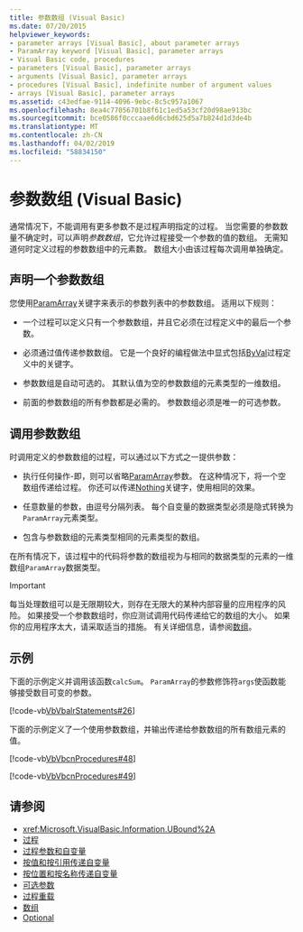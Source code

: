 ```yaml
---
title: 参数数组 (Visual Basic)
ms.date: 07/20/2015
helpviewer_keywords:
- parameter arrays [Visual Basic], about parameter arrays
- ParamArray keyword [Visual Basic], parameter arrays
- Visual Basic code, procedures
- parameters [Visual Basic], parameter arrays
- arguments [Visual Basic], parameter arrays
- procedures [Visual Basic], indefinite number of argument values
- arrays [Visual Basic], parameter arrays
ms.assetid: c43edfae-9114-4096-9ebc-8c5c957a1067
ms.openlocfilehash: 8ea4c77056701b8f61c1ed5a53cf20d98ae913bc
ms.sourcegitcommit: bce0586f0cccaae6d6cbd625d5a7b824d1d3de4b
ms.translationtype: MT
ms.contentlocale: zh-CN
ms.lasthandoff: 04/02/2019
ms.locfileid: "58834150"
---
```

# <a name="parameter-arrays-visual-basic"></a>参数数组 (Visual Basic)
通常情况下，不能调用有更多参数不是过程声明指定的过程。 当您需要的参数数量不确定时，可以声明*参数数组*，它允许过程接受一个参数的值的数组。 无需知道何时定义过程的参数数组中的元素数。 数组大小由该过程每次调用单独确定。  
  
## <a name="declaring-a-paramarray"></a>声明一个参数数组  
 您使用[ParamArray](../../../../visual-basic/language-reference/modifiers/paramarray.md)关键字来表示的参数列表中的参数数组。 适用以下规则：  
  
-   一个过程可以定义只有一个参数数组，并且它必须在过程定义中的最后一个参数。  
  
-   必须通过值传递参数数组。 它是一个良好的编程做法中显式包括[ByVal](../../../../visual-basic/language-reference/modifiers/byval.md)过程定义中的关键字。  
  
-   参数数组是自动可选的。 其默认值为空的参数数组的元素类型的一维数组。  
  
-   前面的参数数组的所有参数都是必需的。 参数数组必须是唯一的可选参数。  
  
## <a name="calling-a-paramarray"></a>调用参数数组  
 时调用定义的参数数组的过程，可以通过以下方式之一提供参数：  
  
-   执行任何操作-即，则可以省略[ParamArray](../../../../visual-basic/language-reference/modifiers/paramarray.md)参数。 在这种情况下，将一个空数组传递给过程。 你还可以传递[Nothing](../../../../visual-basic/language-reference/nothing.md)关键字，使用相同的效果。  
  
-   任意数量的参数，由逗号分隔列表。 每个自变量的数据类型必须是隐式转换为`ParamArray`元素类型。  
  
-   包含与参数数组的元素类型相同的元素类型的数组。  
  
 在所有情况下，该过程中的代码将参数的数组视为与相同的数据类型的元素的一维数组`ParamArray`数据类型。  
  
> [!IMPORTANT]
>  每当处理数组可以是无限期较大，则存在无限大的某种内部容量的应用程序的风险。 如果接受一个参数数组时，你应测试调用代码传递给它的数组的大小。 如果你的应用程序太大，请采取适当的措施。 有关详细信息，请参阅[数组](../../../../visual-basic/programming-guide/language-features/arrays/index.md)。  
  
## <a name="example"></a>示例  
 下面的示例定义并调用该函数`calcSum`。 `ParamArray`的参数修饰符`args`使函数能够接受数目可变的参数。  
  
 [!code-vb[VbVbalrStatements#26](~/samples/snippets/visualbasic/VS_Snippets_VBCSharp/VbVbalrStatements/VB/Class1.vb#26)]  
  
 下面的示例定义了一个使用参数数组，并输出传递给参数数组的所有数组元素的值。  
  
 [!code-vb[VbVbcnProcedures#48](~/samples/snippets/visualbasic/VS_Snippets_VBCSharp/VbVbcnProcedures/VB/Class1.vb#48)]  
  
 [!code-vb[VbVbcnProcedures#49](~/samples/snippets/visualbasic/VS_Snippets_VBCSharp/VbVbcnProcedures/VB/Class1.vb#49)]  
  
## <a name="see-also"></a>请参阅

- <xref:Microsoft.VisualBasic.Information.UBound%2A>
- [过程](./index.md)
- [过程参数和自变量](./procedure-parameters-and-arguments.md)
- [按值和按引用传递自变量](./passing-arguments-by-value-and-by-reference.md)
- [按位置和按名称传递自变量](./passing-arguments-by-position-and-by-name.md)
- [可选参数](./optional-parameters.md)
- [过程重载](./procedure-overloading.md)
- [数组](../../../../visual-basic/programming-guide/language-features/arrays/index.md)
- [Optional](../../../../visual-basic/language-reference/modifiers/optional.md)
